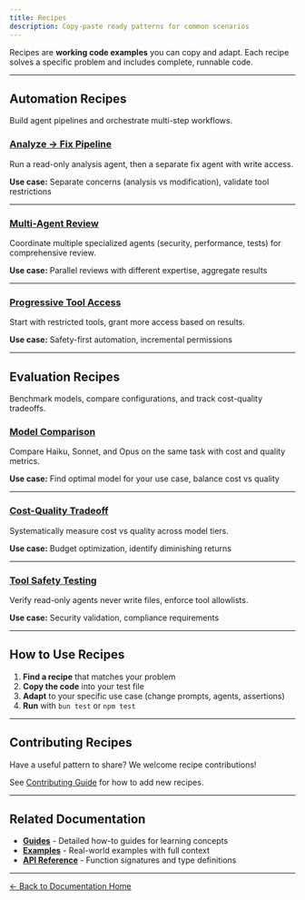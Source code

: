 ```yaml
---
title: Recipes
description: Copy-paste ready patterns for common scenarios
---
```



Recipes are **working code examples** you can copy and adapt. Each recipe solves a specific problem and includes complete, runnable code.

---

## Automation Recipes

Build agent pipelines and orchestrate multi-step workflows.

### [Analyze → Fix Pipeline](/recipes/automation/analyze-fix-pipeline/)
Run a read-only analysis agent, then a separate fix agent with write access.

**Use case:** Separate concerns (analysis vs modification), validate tool restrictions

---

### [Multi-Agent Review](/recipes/automation/multi-agent-review/)
Coordinate multiple specialized agents (security, performance, tests) for comprehensive review.

**Use case:** Parallel reviews with different expertise, aggregate results

---

### [Progressive Tool Access](/recipes/automation/progressive-tool-access/)
Start with restricted tools, grant more access based on results.

**Use case:** Safety-first automation, incremental permissions

---

## Evaluation Recipes

Benchmark models, compare configurations, and track cost-quality tradeoffs.

### [Model Comparison](/recipes/evaluation/model-comparison/)
Compare Haiku, Sonnet, and Opus on the same task with cost and quality metrics.

**Use case:** Find optimal model for your use case, balance cost vs quality

---

### [Cost-Quality Tradeoff](/recipes/evaluation/cost-quality-tradeoff/)
Systematically measure cost vs quality across model tiers.

**Use case:** Budget optimization, identify diminishing returns

---

### [Tool Safety Testing](/recipes/evaluation/tool-safety-testing/)
Verify read-only agents never write files, enforce tool allowlists.

**Use case:** Security validation, compliance requirements

---

## How to Use Recipes

1. **Find a recipe** that matches your problem
2. **Copy the code** into your test file
3. **Adapt** to your specific use case (change prompts, agents, assertions)
4. **Run** with `bun test` or `npm test`

---

## Contributing Recipes

Have a useful pattern to share? We welcome recipe contributions!

See [Contributing Guide](/contributing/) for how to add new recipes.

---

## Related Documentation

- **[Guides](/guides/)** - Detailed how-to guides for learning concepts
- **[Examples](/examples/)** - Real-world examples with full context
- **[API Reference](/api/)** - Function signatures and type definitions

---

[← Back to Documentation Home](../)
